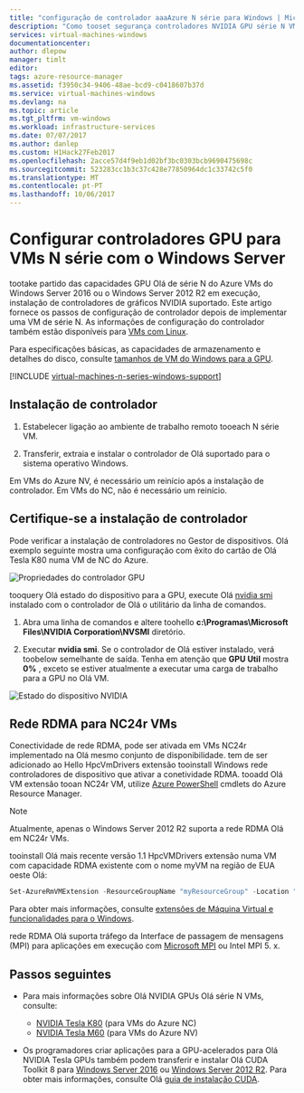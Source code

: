 ```yaml
---
title: "configuração de controlador aaaAzure N série para Windows | Microsoft Docs"
description: "Como tooset segurança controladores NVIDIA GPU série N VMs do Windows em execução no Azure"
services: virtual-machines-windows
documentationcenter: 
author: dlepow
manager: timlt
editor: 
tags: azure-resource-manager
ms.assetid: f3950c34-9406-48ae-bcd9-c0418607b37d
ms.service: virtual-machines-windows
ms.devlang: na
ms.topic: article
ms.tgt_pltfrm: vm-windows
ms.workload: infrastructure-services
ms.date: 07/07/2017
ms.author: danlep
ms.custom: H1Hack27Feb2017
ms.openlocfilehash: 2acce57d4f9eb1d02bf3bc0303bcb9690475698c
ms.sourcegitcommit: 523283cc1b3c37c428e77850964dc1c33742c5f0
ms.translationtype: MT
ms.contentlocale: pt-PT
ms.lasthandoff: 10/06/2017
---
```

# <a name="set-up-gpu-drivers-for-n-series-vms-running-windows-server"></a>Configurar controladores GPU para VMs N série com o Windows Server
tootake partido das capacidades GPU Olá de série N do Azure VMs do Windows Server 2016 ou o Windows Server 2012 R2 em execução, instalação de controladores de gráficos NVIDIA suportado. Este artigo fornece os passos de configuração de controlador depois de implementar uma VM de série N. As informações de configuração do controlador também estão disponíveis para [VMs com Linux](../linux/n-series-driver-setup.md?toc=%2fazure%2fvirtual-machines%2flinux%2ftoc.json).

Para especificações básicas, as capacidades de armazenamento e detalhes do disco, consulte [tamanhos de VM do Windows para a GPU](sizes-gpu.md?toc=%2fazure%2fvirtual-machines%2fwindows%2ftoc.json). 


[!INCLUDE [virtual-machines-n-series-windows-support](../../../includes/virtual-machines-n-series-windows-support.md)]



## <a name="driver-installation"></a>Instalação de controlador

1. Estabelecer ligação ao ambiente de trabalho remoto tooeach N série VM.

2. Transferir, extraia e instalar o controlador de Olá suportado para o sistema operativo Windows.

Em VMs do Azure NV, é necessário um reinício após a instalação de controlador. Em VMs do NC, não é necessário um reinício.

## <a name="verify-driver-installation"></a>Certifique-se a instalação de controlador

Pode verificar a instalação de controladores no Gestor de dispositivos. Olá exemplo seguinte mostra uma configuração com êxito do cartão de Olá Tesla K80 numa VM de NC do Azure.

![Propriedades do controlador GPU](./media/n-series-driver-setup/GPU_driver_properties.png)

tooquery Olá estado do dispositivo para a GPU, execute Olá [nvidia smi](https://developer.nvidia.com/nvidia-system-management-interface) instalado com o controlador de Olá o utilitário da linha de comandos.

1. Abra uma linha de comandos e altere toohello **c:\Programas\Microsoft Files\NVIDIA Corporation\NVSMI** diretório.

2. Executar **nvidia smi**. Se o controlador de Olá estiver instalado, verá toobelow semelhante de saída. Tenha em atenção que **GPU Util** mostra **0%** , exceto se estiver atualmente a executar uma carga de trabalho para a GPU no Olá VM.

![Estado do dispositivo NVIDIA](./media/n-series-driver-setup/smi.png)  

## <a name="rdma-network-for-nc24r-vms"></a>Rede RDMA para NC24r VMs

Conectividade de rede RDMA, pode ser ativada em VMs NC24r implementado na Olá mesmo conjunto de disponibilidade. tem de ser adicionado ao Hello HpcVmDrivers extensão tooinstall Windows rede controladores de dispositivo que ativar a conetividade RDMA. tooadd Olá VM extensão tooan NC24r VM, utilize [Azure PowerShell](/powershell/azure/overview) cmdlets do Azure Resource Manager.

> [!NOTE]
> Atualmente, apenas o Windows Server 2012 R2 suporta a rede RDMA Olá em NC24r VMs.
> 

tooinstall Olá mais recente versão 1.1 HpcVMDrivers extensão numa VM com capacidade RDMA existente com o nome myVM na região de EUA oeste Olá:
  ```PowerShell
  Set-AzureRmVMExtension -ResourceGroupName "myResourceGroup" -Location "westus" -VMName "myVM" -ExtensionName "HpcVmDrivers" -Publisher "Microsoft.HpcCompute" -Type "HpcVmDrivers" -TypeHandlerVersion "1.1"
  ```
  Para obter mais informações, consulte [extensões de Máquina Virtual e funcionalidades para o Windows](extensions-features.md?toc=%2fazure%2fvirtual-machines%2fwindows%2fclassic%2ftoc.json).

rede RDMA Olá suporta tráfego da Interface de passagem de mensagens (MPI) para aplicações em execução com [Microsoft MPI](https://msdn.microsoft.com/library/bb524831(v=vs.85).aspx) ou Intel MPI 5. x. 


## <a name="next-steps"></a>Passos seguintes

* Para mais informações sobre Olá NVIDIA GPUs Olá série N VMs, consulte:
    * [NVIDIA Tesla K80](http://www.nvidia.com/object/tesla-k80.html) (para VMs do Azure NC)
    * [NVIDIA Tesla M60](http://www.nvidia.com/object/tesla-m60.html) (para VMs do Azure NV)

* Os programadores criar aplicações para a GPU-acelerados para Olá NVIDIA Tesla GPUs também podem transferir e instalar Olá CUDA Toolkit 8 para [Windows Server 2016](https://developer.nvidia.com/compute/cuda/8.0/Prod2/local_installers/cuda_8.0.61_win10-exe) ou [Windows Server 2012 R2](https://developer.nvidia.com/compute/cuda/8.0/Prod2/local_installers/cuda_8.0.61_windows-exe). Para obter mais informações, consulte Olá [guia de instalação CUDA](http://docs.nvidia.com/cuda/cuda-installation-guide-microsoft-windows/index.html#axzz4ZcwJvqYi).


